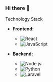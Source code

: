 ### Hi there 👋

<!--
**sadats90/sadats90** is a ✨ _special_ ✨ repository because its `README.md` (this file) appears on your GitHub profile.

Here are some ideas to get you started:

- 🔭 I’m currently working on ...
- 🌱 I’m currently learning ...
- 👯 I’m looking to collaborate on ...
- 🤔 I’m looking for help with ...
- 💬 Ask me about ...
- 📫 How to reach me: ...
- 😄 Pronouns: ...
- ⚡ Fun fact: ...
-->




Technology Stack

- **Frontend:**
  - ![React](https://img.shields.io/badge/-React-61DAFB?style=flat&logo=react&logoColor=white)
  - ![JavaScript](https://img.shields.io/badge/-JavaScript-F7DF1E?style=flat&logo=javascript&logoColor=black)

- **Backend:**
  - ![Node.js](https://img.shields.io/badge/-Node.js-339933?style=flat&logo=node.js&logoColor=white)
  - ![Python](https://img.shields.io/badge/-Python-3776AB?style=flat&logo=python&logoColor=white)
  - ![Laravel](https://img.shields.io/badge/-Laravel-FF2D20?style=flat&logo=laravel&logoColor=white)

